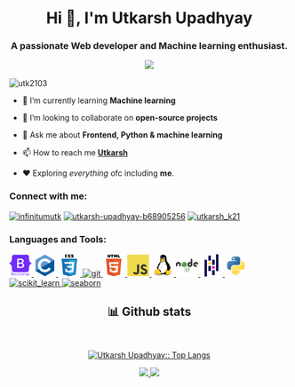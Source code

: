 
<h1 align="center">Hi 👋, I'm Utkarsh Upadhyay</h1>
<h3 align="center">A passionate Web developer and Machine learning enthusiast.</h3>
<p align="center">
  <img src = "https://media2.giphy.com/media/QssGEmpkyEOhBCb7e1/giphy.gif?cid=ecf05e47a0n3gi1bfqntqmob8g9aid1oyj2wr3ds3mg700bl&rid=giphy.gif" width = 160px>
</p>

<p align="left"> <img src="https://komarev.com/ghpvc/?username=utk2103&label=Profile%20views&color=0e75b6&style=flat" alt="utk2103" /> </p>

- 🌱 I’m currently learning **Machine learning**

- 👯 I’m looking to collaborate on **open-source projects**

- 💬 Ask me about **Frontend, Python & machine learning**

- 📫 How to reach me **[Utkarsh](https://www.linkedin.com/in/utkarsh-upadhyay-b68905256)**

- ❤️ Exploring *everything* ofc including **me**. 

<h3 align="left">Connect with me:</h3>
<p align="left">
<a href="https://twitter.com/infinitumutk" target="blank"><img align="center" src="https://raw.githubusercontent.com/rahuldkjain/github-profile-readme-generator/master/src/images/icons/Social/twitter.svg" alt="infinitumutk" height="30" width="40" /></a>
<a href="https://linkedin.com/in/utkarsh-upadhyay-b68905256" target="blank"><img align="center" src="https://raw.githubusercontent.com/rahuldkjain/github-profile-readme-generator/master/src/images/icons/Social/linked-in-alt.svg" alt="utkarsh-upadhyay-b68905256" height="30" width="40" /></a>
<a href="https://instagram.com/utkarsh_k21" target="blank"><img align="center" src="https://raw.githubusercontent.com/rahuldkjain/github-profile-readme-generator/master/src/images/icons/Social/instagram.svg" alt="utkarsh_k21" height="30" width="40" /></a>
</p>
<div>
<h3 align="centre">Languages and Tools:</h3>
<div align="centre">
<p align="left"> <a href="https://getbootstrap.com" target="_blank" rel="noreferrer"> <img src="https://raw.githubusercontent.com/devicons/devicon/master/icons/bootstrap/bootstrap-plain-wordmark.svg" alt="bootstrap" width="40" height="40"/> </a> <a href="https://www.cprogramming.com/" target="_blank" rel="noreferrer"> <img src="https://raw.githubusercontent.com/devicons/devicon/master/icons/c/c-original.svg" alt="c" width="40" height="40"/> </a> <a href="https://www.w3schools.com/css/" target="_blank" rel="noreferrer"> <img src="https://raw.githubusercontent.com/devicons/devicon/master/icons/css3/css3-original-wordmark.svg" alt="css3" width="40" height="40"/> </a> <a href="https://git-scm.com/" target="_blank" rel="noreferrer"> <img src="https://www.vectorlogo.zone/logos/git-scm/git-scm-icon.svg" alt="git" width="40" height="40"/> </a> <a href="https://www.w3.org/html/" target="_blank" rel="noreferrer"> <img src="https://raw.githubusercontent.com/devicons/devicon/master/icons/html5/html5-original-wordmark.svg" alt="html5" width="40" height="40"/> </a> <a href="https://developer.mozilla.org/en-US/docs/Web/JavaScript" target="_blank" rel="noreferrer"> <img src="https://raw.githubusercontent.com/devicons/devicon/master/icons/javascript/javascript-original.svg" alt="javascript" width="40" height="40"/> </a> <a href="https://www.linux.org/" target="_blank" rel="noreferrer"> <img src="https://raw.githubusercontent.com/devicons/devicon/master/icons/linux/linux-original.svg" alt="linux" width="40" height="40"/> </a> <a href="https://nodejs.org" target="_blank" rel="noreferrer"> <img src="https://raw.githubusercontent.com/devicons/devicon/master/icons/nodejs/nodejs-original-wordmark.svg" alt="nodejs" width="40" height="40"/> </a> <a href="https://pandas.pydata.org/" target="_blank" rel="noreferrer"> <img src="https://raw.githubusercontent.com/devicons/devicon/2ae2a900d2f041da66e950e4d48052658d850630/icons/pandas/pandas-original.svg" alt="pandas" width="40" height="40"/> </a> <a href="https://www.python.org" target="_blank" rel="noreferrer"> <img src="https://raw.githubusercontent.com/devicons/devicon/master/icons/python/python-original.svg" alt="python" width="40" height="40"/> </a> <a href="https://scikit-learn.org/" target="_blank" rel="noreferrer"> <img src="https://upload.wikimedia.org/wikipedia/commons/0/05/Scikit_learn_logo_small.svg" alt="scikit_learn" width="40" height="40"/> </a> <a href="https://seaborn.pydata.org/" target="_blank" rel="noreferrer"> <img src="https://seaborn.pydata.org/_images/logo-mark-lightbg.svg" alt="seaborn" width="40" height="40"/> </a> </p></div>
</div>

<div>
    <h2 align="center"> 📊 Github stats </h2>
      <br/>
        <p align="center">
          <a href="https://github.com/utk2103/">
          <img src="https://github-readme-stats.vercel.app/api/top-langs/?username=utk2103&langs_count=6&theme=gruvbox&layout=compact&hide_border=true" alt="Utkarsh Upadhyay:: Top Langs" /></a>
        </p>
        <p align="center">
          <a href="https://github.com/utk2103/">
          <img width="49.5%" src="https://github-readme-stats.vercel.app/api?username=utk2103&show_icons=true&theme=gruvbox&hide_border=true" />
          <img width="49.5%" src="https://github-readme-streak-stats.herokuapp.com/?user=utk2103&theme=gruvbox&hide_border=true" />
          </a>
       </p>
     <br>
  </div> 
